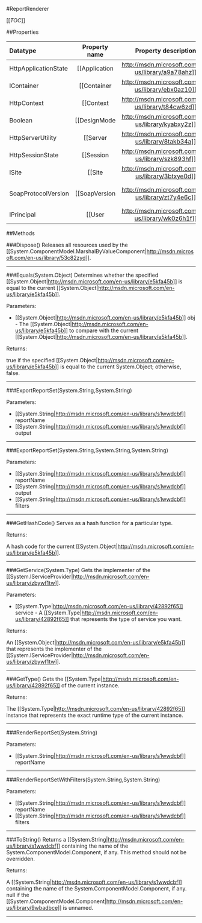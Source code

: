 #ReportRenderer

[[_TOC_]]

##Properties

|Datatype|Property name|Property description|Default Value|
|:-------|:----------:|:-----------------:|:-----------:|
|HttpApplicationState|[[Application|http://msdn.microsoft.com/en-us/library/a9a78ahz]]| Gets the application object for the current HTTP request. |{}|
|IContainer|[[Container|http://msdn.microsoft.com/en-us/library/ebx0az10]]| Gets the container for the component. |null|
|HttpContext|[[Context|http://msdn.microsoft.com/en-us/library/t84cw6zd]]|Gets the ASP.NET [[System.Web.HttpContext|http://msdn.microsoft.com/en-us/library/x08ey989]] for the current request, which encapsulates all HTTP-specific context used by the HTTP server to process Web requests.|null|
|Boolean|[[DesignMode|http://msdn.microsoft.com/en-us/library/kyabxy2z]]| Gets a value indicating whether the component is currently in design mode. |False|
|HttpServerUtility|[[Server|http://msdn.microsoft.com/en-us/library/8takb34a]]|Gets the [[System.Web.HttpServerUtility|http://msdn.microsoft.com/en-us/library/8409wd29]] for the current request.|null|
|HttpSessionState|[[Session|http://msdn.microsoft.com/en-us/library/szk893hf]]|Gets the [[System.Web.SessionState.HttpSessionState|http://msdn.microsoft.com/en-us/library/ah635ck5]] instance for the current request.|null|
|ISite|[[Site|http://msdn.microsoft.com/en-us/library/3btxye0d]]| Gets or sets the site of the component. |null|
|SoapProtocolVersion|[[SoapVersion|http://msdn.microsoft.com/en-us/library/zt7y4e6c]]| Gets the version of the SOAP protocol used to make the SOAP request to the XML Web service. |Default|
|IPrincipal|[[User|http://msdn.microsoft.com/en-us/library/wk0z6h1f]]|Gets the ASP.NET server [[User|http://msdn.microsoft.com/en-us/library/cc680188]] object. Can be used to authenticate whether a user is authorized to execute the request.|null|


##Methods

###Dispose()
Releases all resources used by the [[System.ComponentModel.MarshalByValueComponent|http://msdn.microsoft.com/en-us/library/53c82zyd]].






---


###Equals(System.Object)
Determines whether the specified [[System.Object|http://msdn.microsoft.com/en-us/library/e5kfa45b]] is equal to the current [[System.Object|http://msdn.microsoft.com/en-us/library/e5kfa45b]].

Parameters: 

* [[System.Object|http://msdn.microsoft.com/en-us/library/e5kfa45b]] obj  - The [[System.Object|http://msdn.microsoft.com/en-us/library/e5kfa45b]] to compare with the current [[System.Object|http://msdn.microsoft.com/en-us/library/e5kfa45b]].





Returns:

true if the specified [[System.Object|http://msdn.microsoft.com/en-us/library/e5kfa45b]] is equal to the current System.Object; otherwise, false.


---


###ExportReportSet(System.String,System.String)


Parameters: 

* [[System.String|http://msdn.microsoft.com/en-us/library/s1wwdcbf]] reportName 
* [[System.String|http://msdn.microsoft.com/en-us/library/s1wwdcbf]] output 






---


###ExportReportSet(System.String,System.String,System.String)


Parameters: 

* [[System.String|http://msdn.microsoft.com/en-us/library/s1wwdcbf]] reportName 
* [[System.String|http://msdn.microsoft.com/en-us/library/s1wwdcbf]] output 
* [[System.String|http://msdn.microsoft.com/en-us/library/s1wwdcbf]] filters 






---


###GetHashCode()
 Serves as a hash function for a particular type.  





Returns:

A hash code for the current [[System.Object|http://msdn.microsoft.com/en-us/library/e5kfa45b]].


---


###GetService(System.Type)
Gets the implementer of the [[System.IServiceProvider|http://msdn.microsoft.com/en-us/library/zbywf1tw]].

Parameters: 

* [[System.Type|http://msdn.microsoft.com/en-us/library/42892f65]] service  - A [[System.Type|http://msdn.microsoft.com/en-us/library/42892f65]] that represents the type of service you want.





Returns:

An [[System.Object|http://msdn.microsoft.com/en-us/library/e5kfa45b]] that represents the implementer of the [[System.IServiceProvider|http://msdn.microsoft.com/en-us/library/zbywf1tw]].


---


###GetType()
Gets the [[System.Type|http://msdn.microsoft.com/en-us/library/42892f65]] of the current instance.





Returns:

The [[System.Type|http://msdn.microsoft.com/en-us/library/42892f65]] instance that represents the exact runtime type of the current instance.


---


###RenderReportSet(System.String)


Parameters: 

* [[System.String|http://msdn.microsoft.com/en-us/library/s1wwdcbf]] reportName 






---


###RenderReportSetWithFilters(System.String,System.String)


Parameters: 

* [[System.String|http://msdn.microsoft.com/en-us/library/s1wwdcbf]] reportName 
* [[System.String|http://msdn.microsoft.com/en-us/library/s1wwdcbf]] filters 






---


###ToString()
Returns a [[System.String|http://msdn.microsoft.com/en-us/library/s1wwdcbf]] containing the name of the System.ComponentModel.Component, if any. This method should not be overridden.





Returns:

A [[System.String|http://msdn.microsoft.com/en-us/library/s1wwdcbf]] containing the name of the System.ComponentModel.Component, if any. null if the [[System.ComponentModel.Component|http://msdn.microsoft.com/en-us/library/9wbadbce]] is unnamed.


---


